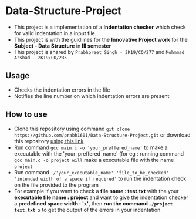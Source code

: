 # Data-Structure-Project
* This project is a implementation of a **Indentation checker** which check for valid indentation in a input file.
* This project is with the guidlines for the **Innovative Project work** for the **Subject - Data Structure** in **III semester**
* This project is shared by `Prabhpreet Singh - 2K19/CO/277` and  `Mohmmad Arshad - 2K19/CO/235`

## Usage
* Checks the indentation errors in the file
* Notifies the line number on which indentation errors are present 

## How to use 
* Clone this repository using command `git clone https://github.com/prabh1601/Data-Structure-Project.git` or download this repository [using this link](https://github.com/prabh1601/Data-Structure-Project/archive/main.zip)
* Run command `gcc main.c -o 'your_preffered_name'` to make a executable with the 'your_preffered_name' (for eg : running command `gcc main.c -o project will` make a executable file with the name `project`
* Run command  `./'your_executable_name' 'file_to_be_checked' 'intended width of a space if required'` to run the indentation check on the file provided to the program
* For example if you want to check a **file name : test.txt** with the your **executable file name : project** and want to give the indentation checker a **predefined space width : 'x'**, then **run the command `./project text.txt x`** to get the output of the errors in your indentation.
